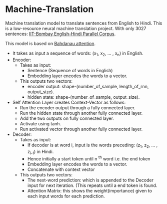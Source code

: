 # Machine-Translation
Machine translation model to translate sentences from English to Hindi.
This is a low-resource neural machine translation project. With only 3027 sentences: [IIT-Bombay English-Hindi Parallel Corpus](http://www.cfilt.iitb.ac.in/iitb_parallel/). 

This model is based on [Bahdanau attention](https://arxiv.org/abs/1409.0473). 
* It takes as input a sequence of words: (x<sub>1</sub>, x<sub>2</sub>, ... , x<sub>n</sub>) in English.
* Encoder:
  * Takes as input:
    * Sentence (Sequence of words in English)
    * Embedding layer encodes the words to a vector.
  * This outputs two vectors:
    * encoder output: shape-(number_of_sample, length_of_rnn, output_size).
    * hidden state: shape-(number_of_sample, output_size).
* Self Attention Layer creates Context-Vector as follows:
  * Run the encoder output through a fully connected layer.
  * Run the hidden state through another fully connected layer.
  * Add the two outputs on fully connected layer.
  * Activate using tanh.
  * Run activated vector through another fully connected layer.
* Decoder:
  * Takes as input:
    * If decoder is at word i, input is the words preceding: (z<sub>1</sub>, z<sub>2</sub>, ... , z<sub>i-1</sub>) in Hindi.
    * Hence initially a start token until n <sup>th</sup> word i.e. the end token
    * Embedding layer encodes the words to a vector.
    * Concatenate with context vector
  * This outputs two vectors:
    * The next-word prediction: which is appended to the Decoder input for next iteration. (This repeats until a end token is found.
    * Attention Matrix: this shows the weight(importance) given to each input words for each prediction.
